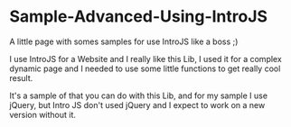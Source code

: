 Sample-Advanced-Using-IntroJS
=============================

A little page with somes samples for use IntroJS like a boss ;)

I use IntroJS for a Website and I really like this Lib, I used it for a complex dynamic page 
and I needed to use some little functions to get really cool result.

It's a sample of that you can do with this Lib, and for my sample I use jQuery, but Intro JS don't
used jQuery and I expect to work on a new version without it.
